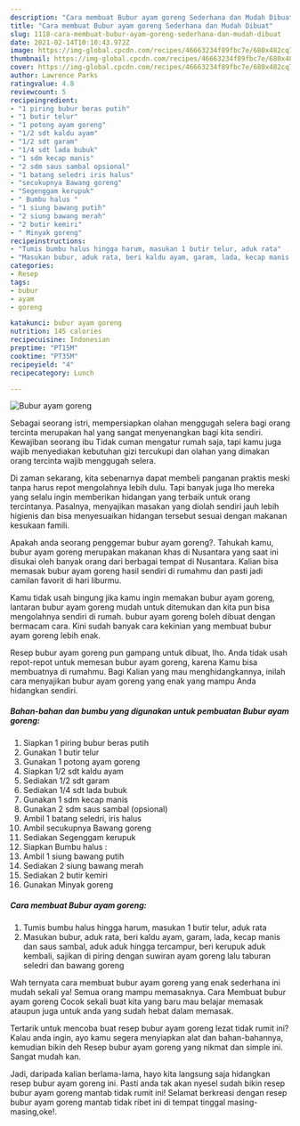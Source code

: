 ```yaml
---
description: "Cara membuat Bubur ayam goreng Sederhana dan Mudah Dibuat"
title: "Cara membuat Bubur ayam goreng Sederhana dan Mudah Dibuat"
slug: 1118-cara-membuat-bubur-ayam-goreng-sederhana-dan-mudah-dibuat
date: 2021-02-14T10:10:43.972Z
image: https://img-global.cpcdn.com/recipes/46663234f89fbc7e/680x482cq70/bubur-ayam-goreng-foto-resep-utama.jpg
thumbnail: https://img-global.cpcdn.com/recipes/46663234f89fbc7e/680x482cq70/bubur-ayam-goreng-foto-resep-utama.jpg
cover: https://img-global.cpcdn.com/recipes/46663234f89fbc7e/680x482cq70/bubur-ayam-goreng-foto-resep-utama.jpg
author: Lawrence Parks
ratingvalue: 4.8
reviewcount: 5
recipeingredient:
- "1 piring bubur beras putih"
- "1 butir telur"
- "1 potong ayam goreng"
- "1/2 sdt kaldu ayam"
- "1/2 sdt garam"
- "1/4 sdt lada bubuk"
- "1 sdm kecap manis"
- "2 sdm saus sambal opsional"
- "1 batang seledri iris halus"
- "secukupnya Bawang goreng"
- "Segenggam kerupuk"
- " Bumbu halus "
- "1 siung bawang putih"
- "2 siung bawang merah"
- "2 butir kemiri"
- " Minyak goreng"
recipeinstructions:
- "Tumis bumbu halus hingga harum, masukan 1 butir telur, aduk rata"
- "Masukan bubur, aduk rata, beri kaldu ayam, garam, lada, kecap manis dan saus sambal, aduk aduk hingga tercampur, beri kerupuk aduk kembali, sajikan di piring dengan suwiran ayam goreng lalu taburan seledri dan bawang goreng"
categories:
- Resep
tags:
- bubur
- ayam
- goreng

katakunci: bubur ayam goreng 
nutrition: 145 calories
recipecuisine: Indonesian
preptime: "PT15M"
cooktime: "PT35M"
recipeyield: "4"
recipecategory: Lunch

---
```



![Bubur ayam goreng](https://img-global.cpcdn.com/recipes/46663234f89fbc7e/680x482cq70/bubur-ayam-goreng-foto-resep-utama.jpg)

Sebagai seorang istri, mempersiapkan olahan menggugah selera bagi orang tercinta merupakan hal yang sangat menyenangkan bagi kita sendiri. Kewajiban seorang ibu Tidak cuman mengatur rumah saja, tapi kamu juga wajib menyediakan kebutuhan gizi tercukupi dan olahan yang dimakan orang tercinta wajib menggugah selera.

Di zaman  sekarang, kita sebenarnya dapat membeli panganan praktis meski tanpa harus repot mengolahnya lebih dulu. Tapi banyak juga lho mereka yang selalu ingin memberikan hidangan yang terbaik untuk orang tercintanya. Pasalnya, menyajikan masakan yang diolah sendiri jauh lebih higienis dan bisa menyesuaikan hidangan tersebut sesuai dengan makanan kesukaan famili. 



Apakah anda seorang penggemar bubur ayam goreng?. Tahukah kamu, bubur ayam goreng merupakan makanan khas di Nusantara yang saat ini disukai oleh banyak orang dari berbagai tempat di Nusantara. Kalian bisa memasak bubur ayam goreng hasil sendiri di rumahmu dan pasti jadi camilan favorit di hari liburmu.

Kamu tidak usah bingung jika kamu ingin memakan bubur ayam goreng, lantaran bubur ayam goreng mudah untuk ditemukan dan kita pun bisa mengolahnya sendiri di rumah. bubur ayam goreng boleh dibuat dengan bermacam cara. Kini sudah banyak cara kekinian yang membuat bubur ayam goreng lebih enak.

Resep bubur ayam goreng pun gampang untuk dibuat, lho. Anda tidak usah repot-repot untuk memesan bubur ayam goreng, karena Kamu bisa membuatnya di rumahmu. Bagi Kalian yang mau menghidangkannya, inilah cara menyajikan bubur ayam goreng yang enak yang mampu Anda hidangkan sendiri.

<!--inarticleads1-->

##### Bahan-bahan dan bumbu yang digunakan untuk pembuatan Bubur ayam goreng:

1. Siapkan 1 piring bubur beras putih
1. Gunakan 1 butir telur
1. Gunakan 1 potong ayam goreng
1. Siapkan 1/2 sdt kaldu ayam
1. Sediakan 1/2 sdt garam
1. Sediakan 1/4 sdt lada bubuk
1. Gunakan 1 sdm kecap manis
1. Gunakan 2 sdm saus sambal (opsional)
1. Ambil 1 batang seledri, iris halus
1. Ambil secukupnya Bawang goreng
1. Sediakan Segenggam kerupuk
1. Siapkan  Bumbu halus :
1. Ambil 1 siung bawang putih
1. Sediakan 2 siung bawang merah
1. Sediakan 2 butir kemiri
1. Gunakan  Minyak goreng




<!--inarticleads2-->

##### Cara membuat Bubur ayam goreng:

1. Tumis bumbu halus hingga harum, masukan 1 butir telur, aduk rata
1. Masukan bubur, aduk rata, beri kaldu ayam, garam, lada, kecap manis dan saus sambal, aduk aduk hingga tercampur, beri kerupuk aduk kembali, sajikan di piring dengan suwiran ayam goreng lalu taburan seledri dan bawang goreng




Wah ternyata cara membuat bubur ayam goreng yang enak sederhana ini mudah sekali ya! Semua orang mampu memasaknya. Cara Membuat bubur ayam goreng Cocok sekali buat kita yang baru mau belajar memasak ataupun juga untuk anda yang sudah hebat dalam memasak.

Tertarik untuk mencoba buat resep bubur ayam goreng lezat tidak rumit ini? Kalau anda ingin, ayo kamu segera menyiapkan alat dan bahan-bahannya, kemudian bikin deh Resep bubur ayam goreng yang nikmat dan simple ini. Sangat mudah kan. 

Jadi, daripada kalian berlama-lama, hayo kita langsung saja hidangkan resep bubur ayam goreng ini. Pasti anda tak akan nyesel sudah bikin resep bubur ayam goreng mantab tidak rumit ini! Selamat berkreasi dengan resep bubur ayam goreng mantab tidak ribet ini di tempat tinggal masing-masing,oke!.

